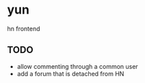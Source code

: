 # yun
hn frontend

## TODO
- allow commenting through a common user
- add a forum that is detached from HN
